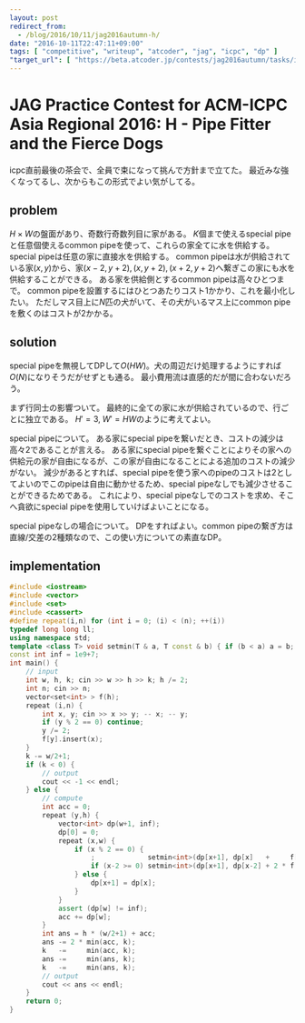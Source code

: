 ```yaml
---
layout: post
redirect_from:
  - /blog/2016/10/11/jag2016autumn-h/
date: "2016-10-11T22:47:11+09:00"
tags: [ "competitive", "writeup", "atcoder", "jag", "icpc", "dp" ]
"target_url": [ "https://beta.atcoder.jp/contests/jag2016autumn/tasks/icpc2016autumn_h" ]
---
```


# JAG Practice Contest for ACM-ICPC Asia Regional 2016: H - Pipe Fitter and the Fierce Dogs

icpc直前最後の茶会で、全員で束になって挑んで方針まで立てた。
最近みな強くなってるし、次からもこの形式でよい気がしてる。

## problem

$H \times W$の盤面があり、奇数行奇数列目に家がある。
$K$個まで使えるspecial pipeと任意個使えるcommon pipeを使って、これらの家全てに水を供給する。
special pipeは任意の家に直接水を供給する。
common pipeは水が供給されている家$(x, y)$から、家$(x-2, y+2), (x, y+2), (x+2, y+2)$へ繋ぎこの家にも水を供給することができる。
ある家を供給側とするcommon pipeは高々ひとつまで。
common pipeを設置するにはひとつあたりコスト$1$かかり、これを最小化したい。
ただしマス目上に$N$匹の犬がいて、その犬がいるマス上にcommon pipeを敷くのはコストが$2$かかる。

## solution

special pipeを無視してDPして$O(HW)$。犬の周辺だけ処理するようにすれば$O(N)$になりそうだがせずとも通る。
最小費用流は直感的だが間に合わないだろう。

まず行同士の影響ついて。
最終的に全ての家に水が供給されているので、行ごとに独立である。
$H' = 3, \; W' = HW$のように考えてよい。

special pipeについて。
ある家にspecial pipeを繋いだとき、コストの減少は高々$2$であることが言える。
ある家にspecial pipeを繋ぐことによりその家への供給元の家が自由になるが、この家が自由になることによる追加のコストの減少がない。
減少があるとすれば、special pipeを使う家へのpipeのコストは$2$としてよいのでこのpipeは自由に動かせるため、special pipeなしでも減少させることができるためである。
これにより、special pipeなしでのコストを求め、そこへ貪欲にspecial pipeを使用していけばよいことになる。

special pipeなしの場合について。
DPをすればよい。common pipeの繋ぎ方は直線/交差の$2$種類なので、この使い方についての素直なDP。

## implementation

``` c++
#include <iostream>
#include <vector>
#include <set>
#include <cassert>
#define repeat(i,n) for (int i = 0; (i) < (n); ++(i))
typedef long long ll;
using namespace std;
template <class T> void setmin(T & a, T const & b) { if (b < a) a = b; }
const int inf = 1e9+7;
int main() {
    // input
    int w, h, k; cin >> w >> h >> k; h /= 2;
    int n; cin >> n;
    vector<set<int> > f(h);
    repeat (i,n) {
        int x, y; cin >> x >> y; -- x; -- y;
        if (y % 2 == 0) continue;
        y /= 2;
        f[y].insert(x);
    }
    k -= w/2+1;
    if (k < 0) {
        // output
        cout << -1 << endl;
    } else {
        // compute
        int acc = 0;
        repeat (y,h) {
            vector<int> dp(w+1, inf);
            dp[0] = 0;
            repeat (x,w) {
                if (x % 2 == 0) {
                    ;             setmin<int>(dp[x+1], dp[x]   +     f[y].count(x));
                    if (x-2 >= 0) setmin<int>(dp[x+1], dp[x-2] + 2 * f[y].count(x-1));
                } else {
                    dp[x+1] = dp[x];
                }
            }
            assert (dp[w] != inf);
            acc += dp[w];
        }
        int ans = h * (w/2+1) + acc;
        ans -= 2 * min(acc, k);
        k   -=     min(acc, k);
        ans -=     min(ans, k);
        k   -=     min(ans, k);
        // output
        cout << ans << endl;
    }
    return 0;
}
```
